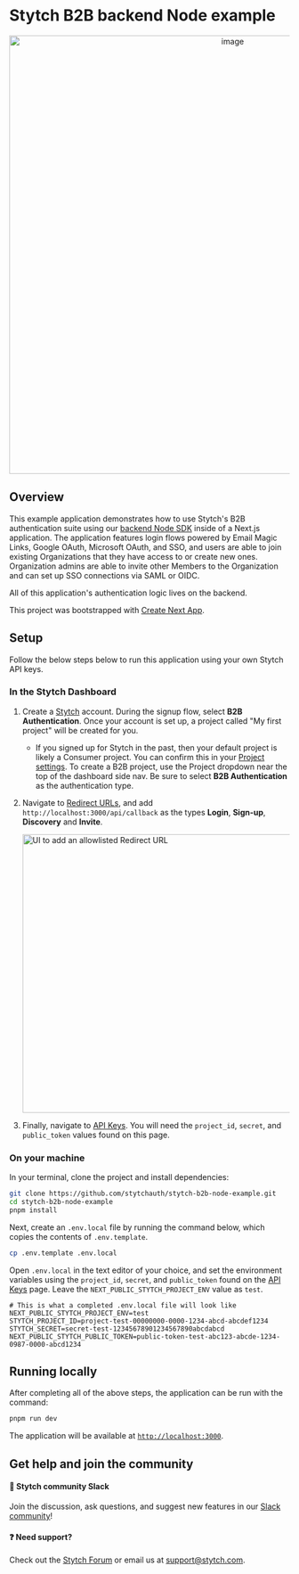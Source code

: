 # Stytch B2B backend Node example

<p align="center">
  <img width="787" alt="image" src="https://github.com/stytchauth/stytch-b2b-node-example/assets/113396792/1c374141-b72f-4706-aaf7-bd71247b7c39">
</p>

## Overview

This example application demonstrates how to use Stytch's B2B authentication suite using our [backend Node SDK](https://www.npmjs.com/package/stytch) inside of a Next.js application. The application features login flows powered by Email Magic Links, Google OAuth, Microsoft OAuth, and SSO, and users are able to join existing Organizations that they have access to or create new ones. Organization admins are able to invite other Members to the Organization and can set up SSO connections via SAML or OIDC.

All of this application's authentication logic lives on the backend.

This project was bootstrapped with [Create Next App](https://nextjs.org/docs/api-reference/create-next-app).

## Setup

Follow the below steps below to run this application using your own Stytch API keys.

### In the Stytch Dashboard

1. Create a [Stytch](https://stytch.com/) account. During the signup flow, select **B2B Authentication**. Once your account is set up, a project called "My first project" will be created for you.

   - If you signed up for Stytch in the past, then your default project is likely a Consumer project. You can confirm this in your [Project settings](https://stytch.com/dashboard/project-settings). To create a B2B project, use the Project dropdown near the top of the dashboard side nav. Be sure to select **B2B Authentication** as the authentication type.

2. Navigate to [Redirect URLs](https://stytch.com/dashboard/redirect-urls), and add `http://localhost:3000/api/callback` as the types **Login**, **Sign-up**, **Discovery** and **Invite**.

   <img width="500" alt="UI to add an allowlisted Redirect URL" src="https://github.com/stytchauth/stytch-b2b-nextjs-example/assets/113396792/bb9f6616-8c06-44bd-846b-6ae91a5b5d69">

3. Finally, navigate to [API Keys](https://stytch.com/dashboard/api-keys). You will need the `project_id`, `secret`, and `public_token` values found on this page.

### On your machine

In your terminal, clone the project and install dependencies:

```bash
git clone https://github.com/stytchauth/stytch-b2b-node-example.git
cd stytch-b2b-node-example
pnpm install
```

Next, create an `.env.local` file by running the command below, which copies the contents of `.env.template`.

```bash
cp .env.template .env.local
```

Open `.env.local` in the text editor of your choice, and set the environment variables using the `project_id`, `secret`, and `public_token` found on the [API Keys](https://stytch.com/dashboard/api-keys) page. Leave the `NEXT_PUBLIC_STYTCH_PROJECT_ENV` value as `test`.

```
# This is what a completed .env.local file will look like
NEXT_PUBLIC_STYTCH_PROJECT_ENV=test
STYTCH_PROJECT_ID=project-test-00000000-0000-1234-abcd-abcdef1234
STYTCH_SECRET=secret-test-12345678901234567890abcdabcd
NEXT_PUBLIC_STYTCH_PUBLIC_TOKEN=public-token-test-abc123-abcde-1234-0987-0000-abcd1234
```

## Running locally

After completing all of the above steps, the application can be run with the command:

```bash
pnpm run dev
```

The application will be available at [`http://localhost:3000`](http://localhost:3000).

## Get help and join the community

#### :speech_balloon: Stytch community Slack

Join the discussion, ask questions, and suggest new features in our [Slack community](https://stytch.slack.com/join/shared_invite/zt-2f0fi1ruu-ub~HGouWRmPARM1MTwPESA)!

#### :question: Need support?

Check out the [Stytch Forum](https://forum.stytch.com/) or email us at [support@stytch.com](mailto:support@stytch.com).
